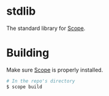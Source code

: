# stdlib
The standard library for [Scope](https://github.com/ScopeLang/Scope).

# Building
Make sure [Scope](https://github.com/ScopeLang/Scope) is properly installed.

```bash
# In the repo's directory
$ scope build
```
